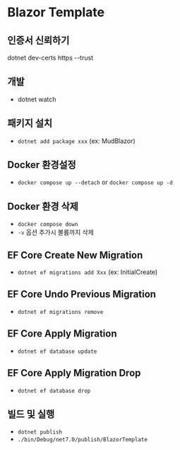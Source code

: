 # Blazor Template

## 인증서 신뢰하기

dotnet dev-certs https --trust

## 개발

- dotnet watch

## 패키지 설치

- `dotnet add package xxx` (ex: MudBlazor)

## Docker 환경설정

- `docker compose up --detach` or `docker compose up -d`

## Docker 환경 삭제

- `docker compose down`
- `-v` 옵션 추가시 볼륨까지 삭제

## EF Core Create New Migration

- `dotnet ef migrations add Xxx` (ex: InitialCreate)


## EF Core Undo Previous Migration

- `dotnet ef migrations remove`

## EF Core Apply Migration

- `dotnet ef database update`

## EF Core Apply Migration Drop

- `dotnet ef database drop`

## 빌드 및 실행

- `dotnet publish`
- `./bin/Debug/net7.0/publish/BlazorTemplate`